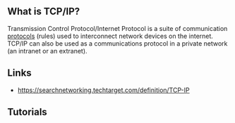## What is TCP/IP?
Transmission Control Protocol/Internet Protocol is a suite of communication [protocols][network_protocol] (rules) used to interconnect network devices on the internet. TCP/IP can also be used as a communications protocol in a private network (an intranet or an extranet).

## Links
- https://searchnetworking.techtarget.com/definition/TCP-IP

## Tutorials

<!-- Embedded links -->
[network_protocol]: https://github.com/nchristie/tech_notes/blob/master/network_protocol.md
